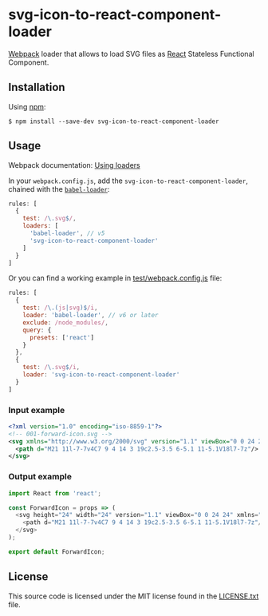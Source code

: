 # svg-icon-to-react-component-loader

[Webpack](https://webpack.js.org/) loader that allows to load SVG files as [React](http://facebook.github.io/react/)
Stateless Functional Component.

## Installation

Using [npm](https://www.npmjs.com/):

```shell
$ npm install --save-dev svg-icon-to-react-component-loader
```

## Usage

Webpack documentation: [Using loaders](https://webpack.js.org/concepts/loaders/)

In your `webpack.config.js`, add the `svg-icon-to-react-component-loader`, chained with the [`babel-loader`](https://babeljs.io/docs/setup/#webpack2):

```js
rules: [
  {
    test: /\.svg$/,
    loaders: [
      'babel-loader', // v5
      'svg-icon-to-react-component-loader'
    ]
  }
]
```

Or you can find a working example in [test/webpack.config.js](https://github.com/frenzzy/svg-icon-to-react-component-loader/blob/master/test/webpack.config.js) file:

```js
rules: [
  {
    test: /\.(js|svg)$/i,
    loader: 'babel-loader', // v6 or later
    exclude: /node_modules/,
    query: {
      presets: ['react']
    }
  },
  {
    test: /\.svg$/i,
    loader: 'svg-icon-to-react-component-loader'
  }
]
```

### Input example

```svg
<?xml version="1.0" encoding="iso-8859-1"?>
<!-- 001-forward-icon.svg -->
<svg xmlns="http://www.w3.org/2000/svg" version="1.1" viewBox="0 0 24 24" width="24" height="24">
  <path d="M21 11l-7-7v4C7 9 4 14 3 19c2.5-3.5 6-5.1 11-5.1V18l7-7z"/>
</svg>
```

### Output example

```js
import React from 'react';

const ForwardIcon = props => (
  <svg height="24" width="24" version="1.1" viewBox="0 0 24 24" xmlns="http://www.w3.org/2000/svg" {...props}>
    <path d="M21 11l-7-7v4C7 9 4 14 3 19c2.5-3.5 6-5.1 11-5.1V18l7-7z"/>
  </svg>
);

export default ForwardIcon;
```

## License

This source code is licensed under the MIT license found in the [LICENSE.txt](https://github.com/lepetitforgeron/svg-icon-to-react-component-loader/blob/master/LICENSE.txt) file.
